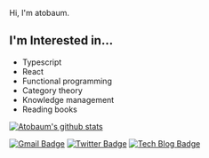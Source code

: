 Hi, I'm atobaum.

## I'm Interested in...
- Typescript
- React
- Functional programming
- Category theory
- Knowledge management
- Reading books

[![Atobaum's github stats](https://github-readme-stats.vercel.app/api?username=Atobaum)](https://github.com/anuraghazra/github-readme-stats)

[![Gmail Badge](https://img.shields.io/badge/Gmail-d14836?style=flat-square&logo=Gmail&logoColor=white&link=mailto:atobaum@gmail.com)](mailto:atobaum@gmail.com)
[![Twitter Badge](http://img.shields.io/badge/Twitter-1DA1F2?style=flat-square&logo=twitter&logoColor=white&link=https://twitter.com/atobaum/)](https://twitter.com/atobaum/)
[![Tech Blog Badge](http://img.shields.io/badge/-Tech%20blog-black?style=flat-square&logo=github&link=https://atobaum.github.io/)](https://atobaum.github.io/)
